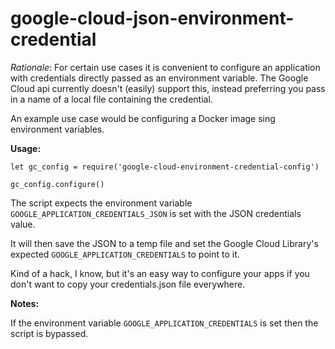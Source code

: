 # google-cloud-json-environment-credential

_Rationale_: For certain use cases it is convenient to configure an application with credentials directly passed as an environment variable.
The Google Cloud api currently doesn't (easily) support this, instead preferring you pass in a name of a local file containing the credential.

An example use case would be configuring a Docker image sing environment variables.

__Usage:__

```
let gc_config = require('google-cloud-environment-credential-config')

gc_config.configure()
```

The script expects the environment variable `GOOGLE_APPLICATION_CREDENTIALS_JSON` is set with the JSON credentials value.

It will then save the JSON to a temp file and set the Google Cloud Library's expected `GOOGLE_APPLICATION_CREDENTIALS` to point to it.

Kind of a hack, I know, but it's an easy way to configure your apps if you don't want to copy your credentials.json file everywhere.

__Notes:__

If the environment variable `GOOGLE_APPLICATION_CREDENTIALS` is set then the script is bypassed.
